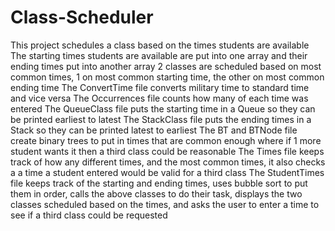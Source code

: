 # Class-Scheduler
This project schedules a class based on the times students are available
The starting times students are available are put into one array and their ending times put into another array
2 classes are scheduled based on most common times, 1 on most common starting time, the other on most common ending time 
The ConvertTime file converts military time to standard time and vice versa
The Occurrences file counts how many of each time was entered
The QueueClass file puts the starting time in a Queue so they can be printed earliest to latest
The StackClass file puts the ending times in a Stack so they can be printed latest to earliest
The BT and BTNode file create binary trees to put in times that are common enough where if 1 more student wants it then a third class could be reasonable
The Times file keeps track of how any different times, and the most common times, it also checks a a time a student entered would be valid for a third class
The StudentTimes file keeps track of the starting and ending times, uses bubble sort to put them in order, calls the above classes to do their task,
displays the two classes scheduled based on the times, and asks the user to enter a time to see if a third class could be requested
